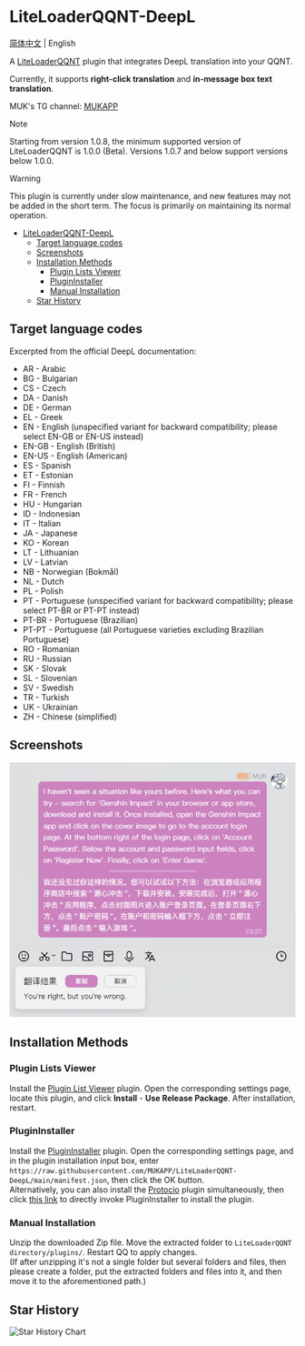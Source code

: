 # LiteLoaderQQNT-DeepL

[简体中文](./README.md) | English

A [LiteLoaderQQNT](https://github.com/LiteLoaderQQNT/LiteLoaderQQNT) plugin that integrates DeepL translation into your QQNT.

Currently, it supports **right-click translation** and **in-message box text translation**.

MUK's TG channel: [MUKAPP](https://t.me/MUKAPP_Personal)

> [!NOTE]  
> Starting from version 1.0.8, the minimum supported version of LiteLoaderQQNT is 1.0.0 (Beta). Versions 1.0.7 and below support versions below 1.0.0.

> [!WARNING]  
> This plugin is currently under slow maintenance, and new features may not be added in the short term. The focus is primarily on maintaining its normal operation.

- [LiteLoaderQQNT-DeepL](#liteloaderqqnt-deepl)
  - [Target language codes](#target-language-codes)
  - [Screenshots](#screenshots)
  - [Installation Methods](#installation-methods)
    - [Plugin Lists Viewer](#plugin-lists-viewer)
    - [PluginInstaller](#plugininstaller)
    - [Manual Installation](#manual-installation)
  - [Star History](#star-history)

## Target language codes
Excerpted from the official DeepL documentation:
- AR - Arabic
- BG - Bulgarian
- CS - Czech
- DA - Danish
- DE - German
- EL - Greek
- EN - English (unspecified variant for backward compatibility; please select EN-GB or EN-US instead)
- EN-GB - English (British)
- EN-US - English (American)
- ES - Spanish
- ET - Estonian
- FI - Finnish
- FR - French
- HU - Hungarian
- ID - Indonesian
- IT - Italian
- JA - Japanese
- KO - Korean
- LT - Lithuanian
- LV - Latvian
- NB - Norwegian (Bokmål)
- NL - Dutch
- PL - Polish
- PT - Portuguese (unspecified variant for backward compatibility; please select PT-BR or PT-PT instead)
- PT-BR - Portuguese (Brazilian)
- PT-PT - Portuguese (all Portuguese varieties excluding Brazilian Portuguese)
- RO - Romanian
- RU - Russian
- SK - Slovak
- SL - Slovenian
- SV - Swedish
- TR - Turkish
- UK - Ukrainian
- ZH - Chinese (simplified)

## Screenshots
![Screenshot](./res/screenshots/1.png)

## Installation Methods

### Plugin Lists Viewer

Install the [Plugin List Viewer](https://github.com/ltxhhz/LL-plugin-list-viewer) plugin. Open the corresponding settings page, locate this plugin, and click **Install** - **Use Release Package**. After installation, restart.

### PluginInstaller

Install the [PluginInstaller](https://github.com/xinyihl/LiteLoaderQQNT-PluginInstaller) plugin. Open the corresponding settings page, and in the plugin installation input box, enter `https://raw.githubusercontent.com/MUKAPP/LiteLoaderQQNT-DeepL/main/manifest.json`, then click the OK button.\
Alternatively, you can also install the [Protocio](https://github.com/PRO-2684/protocio) plugin simultaneously, then click [this link](https://mukapp.github.io/LiteLoaderQQNT-DeepL/res/protocio-install.html) to directly invoke PluginInstaller to install the plugin.

### Manual Installation

Unzip the downloaded Zip file. Move the extracted folder to `LiteLoaderQQNT directory/plugins/`. Restart QQ to apply changes.\
(If after unzipping it's not a single folder but several folders and files, then please create a folder, put the extracted folders and files into it, and then move it to the aforementioned path.)

## Star History
<picture>
  <source
    media="(prefers-color-scheme: dark)"
    srcset="
      https://api.star-history.com/svg?repos=MUKAPP/LiteLoaderQQNT-DeepL&type=Date&theme=dark
    "
  />
  <source
    media="(prefers-color-scheme: light)"
    srcset="
      https://api.star-history.com/svg?repos=MUKAPP/LiteLoaderQQNT-DeepL&type=Date
    "
  />
  <img
    alt="Star History Chart"
    src="https://api.star-history.com/svg?repos=MUKAPP/LiteLoaderQQNT-DeepL&type=Date"
  />
</picture>
